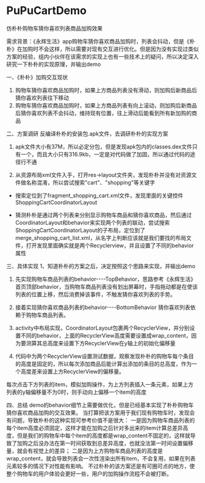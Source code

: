 # PuPuCartDemo
仿朴朴购物车猜你喜欢列表商品加购效果

需求背景：《永辉生活》app购物车猜你喜欢商品加购时，列表会抖动，但是《朴朴》在加购时不会这样，所以需要对现有交互进行优化。但是因为没有实现过类似方案的经验，组内小伙伴在该需求的实现上也有一些技术上的疑问，所以决定深入研究一下朴朴的实现原理，并输出demo

一、《朴朴》加购交互现状
1. 购物车猜你喜欢商品加购时，如果上方商品列表没有滑动，则加购后新商品后猜你喜欢列表往下移动
2. 购物车猜你喜欢商品加购时，如果上方商品列表有向上滚动，则加购后新商品后猜你喜欢列表不会抖动，维持现有位置，往上滑动后能看到所有新加购的商品

二、方案调研
反编译朴朴的安装包.apk文件，去调研朴朴的实现方案
1. apk文件大小有37M，所以必定分包，但是发现apk包内的classes.dex文件只有一个，而且大小只有316.9kb，一定是对代码做了加固，所以通过代码的途径行不通

2. 从资源布局xml文件入手，打开res->layout文件夹，发现朴朴并没有对资源文件做名称混淆，所以尝试搜索"cart"、"shopping"等关键字
- 搜索定位到了fragment_shopping_cart.xml文件，发现里面的关键控件ShoppingCartCoordinatorLayout

- 猜测朴朴是通过两个列表来分别显示购物车商品和猜你喜欢商品，然后通过CoordinatorLayout和behavior来实现两个列表的联动，尝试搜索ShoppingCartCoordinatorLayout的子布局，定位到了merge_shopping_cart_list.xml，从名字上判断应该就是我们要找的布局文件，打开发现里面确实就是两个Recyclerview，并且设置了不同的behavior属性

三、具体实现
1、知道朴朴的方案之后，决定按照这个思路来实现，并输出demo
1. 先实现购物车商品列表的behavior----TopBehavior，思路参考《永辉生活》首页顶部behavior，当购物车商品列表没有划出屏幕时，手指拖动都是在使该列表的位置上移，然后消费掉该事件，不触发猜你喜欢列表的手势。

2. 接着实现猜你喜欢商品列表的behavior----BottomBehavior
猜你喜欢列表依赖于购物车商品列表。

3. activity中布局实现，CoordinatorLayout包裹两个RecyclerView，并分别设置不同的behavior，上面的RecyclerView高度需要设置成wrap_content，因为要测算其总高度来设置下方RecyclerView在y轴上的初始化偏移量

4. 代码中为两个RecyclerView设置测试数据，观察发现朴朴的购物车每个条目的高度是固定的，所以每次添加商品后能计算出添加的条目的总高度，作为一个高度差来设置上方RecyclerView的偏移量。

每次点击下方列表的item，模拟加购操作，为上方列表插入一条元素，如果上方列表的y轴偏移量不为0时，则手动向上偏移一个item的高度

四、总结
demo的behavior细节上需要做优化，但是已经基本实现了朴朴购物车猜你喜欢商品加购的交互效果。
当打算把该方案用于我们现有购物车时，发现会有问题，导致朴朴的这种实现可参考价值不是很大：
一是因为购物车商品列表的每个item高度必须固定，这样才能在加购之后针对多出来的item计算总差异高度，但是我们的购物车中每个item的高度都是wrap_content不固定的，这样就导致了加购之后没办法在第一时间获取到总差异高度，也就没法第一时间设置偏移量，就会有视觉上的差异；
二是因为上方购物车商品列表的高度是wrap_content，就会导致列表会一次性渲染出所有item，不会复用，如果在列表元素较多的情况下对性能有影响。
不过朴朴的该方案还是有可圈可点的地方，使整个购物车的用户体验会更好一些，用户的加购操作流程不会被打断。
